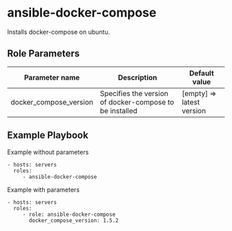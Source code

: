 ansible-docker-compose
=========

Installs docker-compose on ubuntu.


Role Parameters
---------------

| Parameter name         | Description                                              | Default value             |
|------------------------|----------------------------------------------------------|---------------------------|
| docker_compose_version | Specifies the version of docker-compose to be installed  | [empty] => latest version |

Example Playbook
----------------

Example without parameters

    - hosts: servers
      roles:
         - ansible-docker-compose

Example with parameters

    - hosts: servers
      roles:
         - role: ansible-docker-compose
           docker_compose_version: 1.5.2
